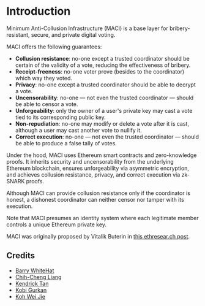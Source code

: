 # Introduction

Minimum Anti-Collusion Infrastructure (MACI) is a base layer for
bribery-resistant, secure, and private digital voting.

MACI offers the following guarantees:

* **Collusion resistance**: no-one except a trusted coordinator should be
  certain of the validity of a vote, reducing the effectiveness of bribery.
* **Receipt-freeness**: no-one voter prove (besides to the coordinator) which
  way they voted.
* **Privacy**: no-one except a trusted coordinator should be able to decrypt a
  vote.
* **Uncensorability**: no-one — not even the trusted coordinator — should be
  able to censor a vote.
* **Unforgeability**: only the owner of a user's private key may cast a vote
  tied to its corresponding public key.
* **Non-repudiation**: no-one may modify or delete a vote after it is cast,
  although a user may cast another vote to nullify it.
* **Correct execution**: no-one — not even the trusted coordinator — should be
  able to produce a false tally of votes.

Under the hood, MACI uses Ethereum smart contracts and zero-knowledge proofs.
It inherits security and uncensorability from the underlying Ethereum
blockchain, ensures unforgeability via asymmetric encryption, and achieves
collusion resistance, privacy, and correct execution via zk-SNARK proofs.

Although MACI can provide collusion resistance only if the coordinator is
honest, a dishonest coordinator can neither censor nor tamper with its
execution.

Note that MACI presumes an identity system where each legitimate member
controls a unique Ethereum private key.

MACI was originally proposed by Vitalik Buterin in [this ethresear.ch
post](https://ethresear.ch/t/minimal-anti-collusion-infrastructure/5413).

## Credits

- [Barry WhiteHat](https://github.com/barryWhiteHat)
- [Chih-Cheng Liang](https://twitter.com/ChihChengLiang)
- [Kendrick Tan](https://kndrck.co/)
- [Kobi Gurkan](http://kobi.one/)
- [Koh Wei Jie](https://kohweijie.com)
